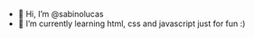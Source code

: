 - 👋 Hi, I’m @sabinolucas 
- 🌱 I’m currently learning html, css and javascript just for fun :)


<!---
sabinolucas/sabinolucas is a ✨ special ✨ repository because its `README.md` (this file) appears on your GitHub profile.
You can click the Preview link to take a look at your changes.
--->
